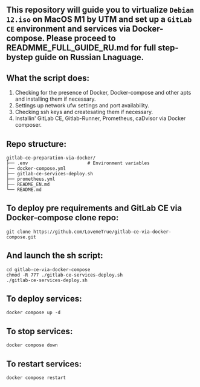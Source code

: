 ## This repository will guide you to virtualize `Debian 12.iso` on MacOS M1 by UTM and set up a `GitLab CE` environment and services via Docker-compose. Please proceed to READMME_FULL_GUIDE_RU.md for full step-bystep guide on Russian Lnaguage.

## What the script does:
1. Checking for the presence of Docker, Docker-compose and other apts and installing them if necessary.
2. Settings up network ufw settings and port availability.
3. Checking ssh keys and createsating them if necessary.
4. Installin' GitLab CE, Gitlab-Runner, Prometheus, caDvisor via Docker composer.

## Repo structure:
```
gitlab-ce-preparation-via-docker/
├── .env                      # Environment variables
|── docker-compose.yml
├── gitlab-ce-services-deploy.sh
├── prometheus.yml
├── README_EN.md
└── README.md

```
## To deploy pre requirements and GitLab CE via Docker-compose clone repo:
```
git clone https://github.com/LovemeTrue/gitlab-ce-via-docker-compose.git
```
## And launch the sh script:
```
cd gitlab-ce-via-docker-compose
chmod -R 777 ./gitlab-ce-services-deploy.sh
./gitlab-ce-services-deploy.sh
```
## To deploy services:
```
docker compose up -d
```
## To stop services: 
```
docker compose down
```
## To restart services:
```
docker compose restart
```

